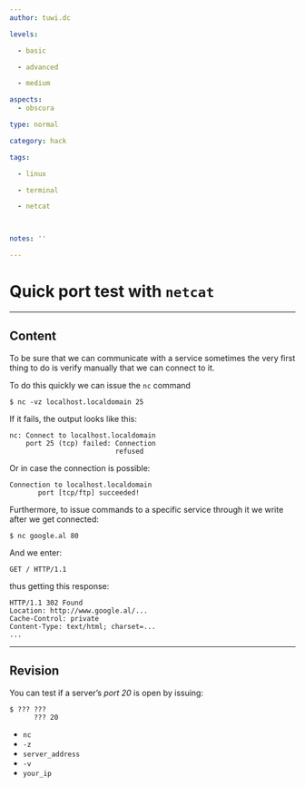 ```yaml
---
author: tuwi.dc

levels:

  - basic

  - advanced

  - medium

aspects:
  - obscura

type: normal

category: hack

tags:

  - linux

  - terminal

  - netcat



notes: ''

---
```


# Quick port test with `netcat`

---
## Content

To be sure that we can communicate with a service sometimes the very first thing to do is verify manually that we can connect to it. 

To do this quickly we can issue the `nc` command
```
$ nc -vz localhost.localdomain 25
```
If it fails, the output looks like this:
```
nc: Connect to localhost.localdomain
    port 25 (tcp) failed: Connection
                          refused
```
Or in case the connection is possible:
```
Connection to localhost.localdomain
       port [tcp/ftp] succeeded!
```

Furthermore, to issue commands to a specific service through it we write after we get connected:
```
$ nc google.al 80
```

And we enter: 
```
GET / HTTP/1.1
```
thus getting this response:

```
HTTP/1.1 302 Found
Location: http://www.google.al/...
Cache-Control: private
Content-Type: text/html; charset=...
...
```

---
## Revision

You can test if a server’s *port 20* is open by issuing:
```
$ ??? ??? 
      ??? 20
```

* `nc`
* `-z`
* `server_address`
* `-v`
* `your_ip`

 
